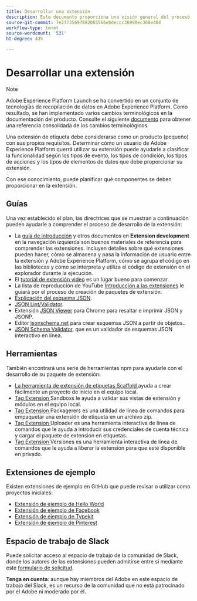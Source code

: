 ```yaml
---
title: Desarrollar una extensión
description: Este documento proporciona una visión general del proceso de desarrollo de la extensión de etiquetas con vínculos a documentación adicional para procesos más detallados.
source-git-commit: 7e27735697882065566ebdeccc36998ec368e404
workflow-type: tm+mt
source-wordcount: '531'
ht-degree: 43%

---
```


# Desarrollar una extensión

>[!NOTE]
>
>Adobe Experience Platform Launch se ha convertido en un conjunto de tecnologías de recopilación de datos en Adobe Experience Platform. Como resultado, se han implementado varios cambios terminológicos en la documentación del producto. Consulte el siguiente [documento](../../term-updates.md) para obtener una referencia consolidada de los cambios terminológicos.

Una extensión de etiqueta debe considerarse como un producto (pequeño) con sus propios requisitos. Determinar cómo un usuario de Adobe Experience Platform querrá utilizar su extensión puede ayudarle a clasificar la funcionalidad según los tipos de evento, los tipos de condición, los tipos de acciones y los tipos de elementos de datos que debe proporcionar su extensión.

Con ese conocimiento, puede planificar qué componentes se deben proporcionar en la extensión.

## Guías

Una vez establecido el plan, las directrices que se muestran a continuación pueden ayudarle a comprender el proceso de desarrollo de la extensión:

* La [guía de introducción](../getting-started.md) y otros documentos en **Extension development** en la navegación izquierda son buenos materiales de referencia para comprender las extensiones. Incluyen detalles sobre qué extensiones pueden hacer, cómo se almacena y pasa la información de usuario entre la extensión y Adobe Experience Platform, cómo se agrupa el código en las bibliotecas y cómo se interpreta y utiliza el código de extensión en el explorador durante la ejecución.
* El [tutorial de extensión video](https://youtu.be/rxjtC9o4rl0) es un lugar bueno para comenzar.
* La lista de reproducción de YouTube [Introducción a las extensiones](https://www.youtube.com/playlist?list=PLOdw8u2F8CIgynzKrPEwCPuDxzHW1WP5m) le guiará por el proceso de creación de paquetes de extensión.
* [Explicación del esquema JSON](https://spacetelescope.github.io/understanding-json-schema/index.html#).
* [JSON Lint/Validator](http://jsonlint.com/).
* Extensión [JSON Viewer](https://chrome.google.com/webstore/detail/json-viewer/gbmdgpbipfallnflgajpaliibnhdgobh) para Chrome para resaltar e imprimir JSON y JSONP.
* Editor [jsonschema.net](https://jsonschema.net/#/editor) para crear esquemas JSON a partir de objetos..
* [JSON Schema Validator](http://www.jsonschemavalidator.net/), que es un validador de esquemas JSON interactivo en línea.

## Herramientas

También encontrará una serie de herramientas npm para ayudarle con el desarrollo de su paquete de extensión:

* [La herramienta de extensión de etiquetas Scaffold ](https://www.npmjs.com/package/@adobe/reactor-scaffold) ayuda a crear fácilmente un proyecto de inicio en el equipo local.
* [Tag Extension ](https://www.npmjs.com/package/@adobe/reactor-sandbox) Sandboxs le ayuda a validar sus vistas de extensión y módulos en el equipo local.
* [Tag Extension ](https://www.npmjs.com/package/@adobe/reactor-packager) Packagerers es una utilidad de línea de comandos para empaquetar una extensión de etiqueta en un archivo zip.
* [Tag Extension ](https://www.npmjs.com/package/@adobe/reactor-uploader) Uploader es una herramienta interactiva de línea de comandos que le ayuda a introducir sus credenciales de cuenta técnica y cargar el paquete de extensión en etiquetas.
* [Tag Extension ](https://www.npmjs.com/package/@adobe/reactor-releaser) Versiones es una herramienta interactiva de línea de comandos que le ayuda a liberar la extensión para que esté disponible en privado.

## Extensiones de ejemplo

Existen extensiones de ejemplo en GitHub que puede revisar o utilizar como proyectos iniciales:

* [Extensión de ejemplo de Hello World](https://github.com/adobe/reactor-helloworld-extension)
* [Extensión de ejemplo de Facebook](https://github.com/Adobe-Marketing-Cloud-Activation/extension-facebookpixel)
* [Extensión de ejemplo de Typekit](https://github.com/jeffchasin/extension-typekit)
* [Extensión de ejemplo de Pinterest](https://github.com/jeffchasin/extension-pinterest)

## Espacio de trabajo de Slack

Puede solicitar acceso al espacio de trabajo de la comunidad de Slack, donde los autores de las extensiones pueden admitirse entre sí mediante este [formulario de solicitud](http://join.launchdevelopers.chat).

**Tenga en cuenta**: aunque hay miembros del Adobe en este espacio de trabajo del Slack, es un recurso de la comunidad que no está patrocinado por el Adobe ni moderado por él.
